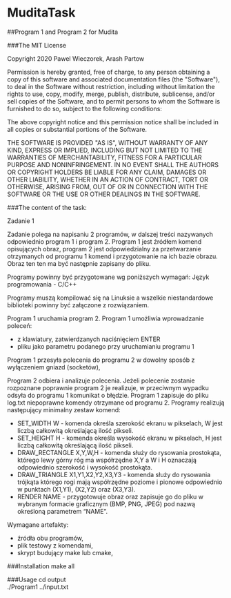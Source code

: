 # MuditaTask

##Program 1 and Program 2 for Mudita

###The MIT License

Copyright 2020 Pawel Wieczorek, Arash Partow

Permission is hereby granted, free of charge, to any person obtaining a copy of this software and associated documentation files (the "Software"), to deal in the Software without restriction, including without limitation the rights to use, copy, modify, merge, publish, distribute, sublicense, and/or sell copies of the Software, and to permit persons to whom the Software is furnished to do so, subject to the following conditions:

The above copyright notice and this permission notice shall be included in all copies or substantial portions of the Software.

THE SOFTWARE IS PROVIDED "AS IS", WITHOUT WARRANTY OF ANY KIND, EXPRESS OR IMPLIED, INCLUDING BUT NOT LIMITED TO THE WARRANTIES OF MERCHANTABILITY, FITNESS FOR A PARTICULAR PURPOSE AND NONINFRINGEMENT. IN NO EVENT SHALL THE AUTHORS OR COPYRIGHT HOLDERS BE LIABLE FOR ANY CLAIM, DAMAGES OR OTHER LIABILITY, WHETHER IN AN ACTION OF CONTRACT, TORT OR OTHERWISE, ARISING FROM, OUT OF OR IN CONNECTION WITH THE SOFTWARE OR THE USE OR OTHER DEALINGS IN THE SOFTWARE.

###The content of the task:

Zadanie 1

Zadanie polega na napisaniu 2 programów, w dalszej treści nazywanych odpowiednio program 1 i program 2.
Program 1 jest źródłem komend opisujących obraz, program 2 jest odpowiedzialny za przetwarzanie otrzymanych od programu
1 komend i przygotowanie na ich bazie obrazu.
Obraz ten ten ma być następnie zapisany do pliku.

Programy powinny być przygotowane wg poniższych wymagań:
Język programowania - C/C++

Programy muszą kompilować się na Linuksie a wszelkie niestandardowe biblioteki powinny być załączone z rozwiązaniem.

Program 1 uruchamia program 2.
Program 1 umożliwia wprowadzanie poleceń:
- z klawiatury, zatwierdzanych naciśnięciem ENTER
- pliku jako parametru podanego przy uruchamianiu programu 1


Program 1 przesyła polecenia do programu 2 w dowolny sposób z wyłączeniem gniazd (socketów),

Program 2 odbiera i analizuje polecenia. Jeżeli polecenie zostanie rozpoznane poprawnie program 2 je realizuje,
w przeciwnym wypadku odsyła do programu 1 komunikat o błędzie.
Program 1 zapisuje do pliku log.txt niepoprawne komendy otrzymane od programu 2. 
Programy realizują następujący minimalny zestaw komend:
- SET_WIDTH W - komenda określa szerokość ekranu w pikselach, W jest liczbą całkowitą określającą ilość pikseli.
- SET_HEIGHT H - komenda określa wysokość ekranu w pikselach, H jest liczbą całkowitą określającą ilość pikseli.
- DRAW_RECTANGLE X,Y,W,H - komenda służy do rysowania prostokąta, którego lewy górny róg ma współrzędne X,Y a W i H oznaczają odpowiednio szerokość i wysokość prostokąta.
- DRAW_TRIANGLE X1,Y1,X2,Y2,X3,Y3 - komenda służy do rysowania trójkąta którego rogi mają współrzędne poziome i pionowe odpowiednio w punktach (X1,Y1), (X2,Y2) oraz (X3,Y3).
- RENDER NAME - przygotowuje obraz oraz zapisuje go do pliku w wybranym formacie graficznym (BMP, PNG, JPEG) pod nazwą określoną parametrem “NAME”.

Wymagane artefakty:
- źródła obu programów,
- plik testowy z komendami,
- skrypt budujący make lub cmake,

###Installation
make all

###Usage
cd output  
./Program1 ../input.txt
